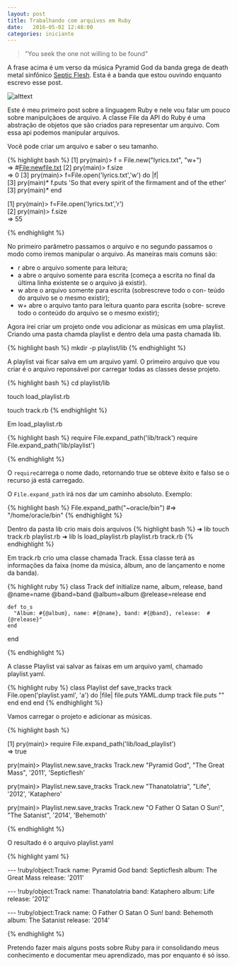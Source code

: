```yaml
---
layout: post
title: Trabalhando com arquivos em Ruby
date:   2016-05-02 12:48:00
categories: iniciante
---
```


> "You seek the one not willing to be found"

A frase acima é um verso da música Pyramid God da banda grega de death metal sinfônico  [Septic Flesh](http://www.septicflesh.com/). Esta é a banda que estou ouvindo enquanto escrevo esse post.

![alttext](https://upload.wikimedia.org/wikipedia/en/f/fa/Septicflesh-the-great-mass-artwork.jpg)

Este é meu primeiro post sobre a linguagem Ruby e nele vou falar um pouco sobre manipulçãoes de arquivo. 
A classe File da API do Ruby é uma abstração de objetos que são criados para representar um arquivo. Com essa api podemos manipular arquivos.

Você pode criar um arquivo e saber o seu tamanho.


{% highlight bash %}
[1] pry(main)> f = File.new("lyrics.txt",  "w+")                                                                                                                         
=> #<File:newfile.txt>
[2] pry(main)> f.size                                                                                                                                                     
=> 0
[3] pry(main)> f=File.open('lyrics.txt','w') do |f|                            
[3] pry(main)*   f.puts 'So that every spirit of the firmament and of the ether'
[3] pry(main)* end   

[1] pry(main)> f=File.open('lyrics.txt','r')                                                                                                                     
[2] pry(main)> f.size                                                           
=> 55



{% endhighlight %}

No primeiro parâmetro passamos o arquivo e no segundo passamos 
o  modo como iremos manipular o arquivo. As maneiras mais comuns são:

 -  r abre o arquivo somente para leitura;
 -  a abre o arquivo somente para escrita (começa a escrita no final
da última linha existente se o arquivo já existir).
 -  w abre o arquivo somente para escrita (sobrescreve todo o con-
teúdo do arquivo se o mesmo existir);
 - w+ abre o arquivo tanto para leitura quanto para escrita (sobre-
screve todo o conteúdo do arquivo se o mesmo existir);


Agora irei criar um projeto onde vou adicionar as músicas em uma playlist.
Criando uma pasta chamda playlist e dentro dela uma pasta chamada lib.

{% highlight bash %}
mkdir -p playlist/lib 
{% endhighlight %}


A playlist vai ficar salva em um arquivo yaml.
O primeiro arquivo que vou criar é o arquivo reponsável por carregar todas as classes desse projeto.

{% highlight bash %}
cd playlist/lib 

touch load_playlist.rb
	
touch track.rb
{% endhighlight %}

Em  load_playlist.rb

{% highlight bash %}
require File.expand_path('lib/track')
require File.expand_path('lib/playlist')

{% endhighlight %}

O `require`carrega o nome dado, retornando true se obteve êxito e falso se o recurso já está carregado.

O `File.expand_path` irá nos dar um caminho absoluto. Exemplo:

{% highlight bash %}
File.expand_path("~oracle/bin")           #=> "/home/oracle/bin"
{% endhighlight %}

Dentro da pasta lib crio mais dois arquivos
{% highlight bash %}
➜  lib touch track.rb playlist.rb
➜  lib ls
load_playlist.rb  playlist.rb  track.rb
{% endhighlight %}

Em track.rb crio uma classe chamada Track. Essa classe terá as informações da faixa (nome da música, álbum, ano de lançamento e nome da banda).

{% highlight ruby %}
class Track
  def initialize name, album, release, band
	  @name=name
	  @band=band
	  @album=album
	  @release=release
  end
  
	def to_s
	  "Album: #{@album}, name: #{@name}, band: #{@band}, release:  #{@release}"
	end
end

{% endhighlight %}

A classe Playlist vai salvar as faixas em um arquivo yaml, chamado playlist.yaml.

{% highlight ruby %}
class Playlist
	def save_tracks track
		File.open('playlist.yaml', 'a') do |file|
			file.puts YAML.dump track
			file.puts ""
		end	
	end
end
{% endhighlight %}


Vamos carregar o projeto e adicionar as músicas.

{% highlight bash %}

[1] pry(main)> require File.expand_path('lib/load_playlist')                                                                                                   
=> true

pry(main)> Playlist.new.save_tracks  Track.new "Pyramid God", "The Great Mass", '2011', 'Septicflesh'

pry(main)> Playlist.new.save_tracks Track.new "Thanatolatria", "Life", '2012', 'Kataphero'

pry(main)> Playlist.new.save_tracks Track.new "O Father O Satan O Sun!", "The Satanist", '2014', 'Behemoth'                                                                            


{% endhighlight %}

O resultado é o arquivo playlist.yaml

{% highlight yaml %}

--- !ruby/object:Track
name: Pyramid God
band: Septicflesh
album: The Great Mass
release: '2011'

--- !ruby/object:Track
name: Thanatolatria
band: Kataphero
album: Life
release: '2012'


--- !ruby/object:Track
name: O Father O Satan O Sun!
band: Behemoth
album: The Satanist
release: '2014'


{% endhighlight %}

Pretendo fazer mais alguns posts sobre Ruby para ir consolidando meus conhecimento e documentar meu aprendizado, mas por enquanto é só isso.